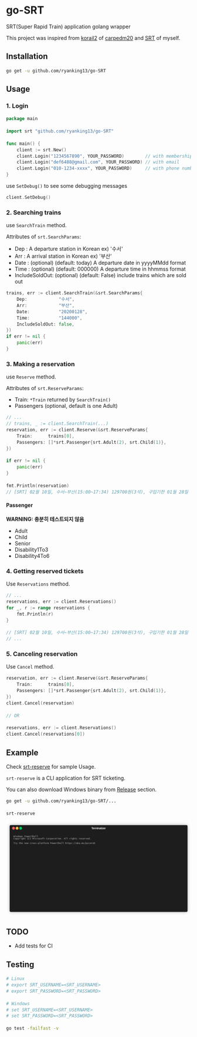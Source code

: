 # go-SRT

SRT(Super Rapid Train) application golang wrapper

This project was inspired from [korail2](https://github.com/carpedm20/korail2) of [carpedm20](https://github.com/carpedm20) and [SRT](https://github.com/ryanking13/SRT) of myself.

## Installation

```sh
go get -u github.com/ryanking13/go-SRT
```

## Usage

### 1. Login

```go
package main

import srt "github.com/ryanking13/go-SRT"

func main() {
	client := srt.New()
	client.Login("1234567890", YOUR_PASSWORD)        // with membership number
	client.Login("def6488@gmail.com", YOUR_PASSWORD) // with email
	client.Login("010-1234-xxxx", YOUR_PASSWORD)     // with phone number
}
```

use `SetDebug()` to see some debugging messages

```go
client.SetDebug()
```

### 2. Searching trains

use `SearchTrain` method.

Attributes of `srt.SearchParams`:

- Dep : A departure station in Korean ex) '수서'
- Arr : A arrival station in Korean ex) '부산'
- Date : (optional) (default: today) A departure date in yyyyMMdd format 
- Time : (optional) (default: 000000) A departure time in hhmmss format 
- IncludeSoldOut: (optional) (default: False) include trains which are sold out 

```go
trains, err := client.SearchTrain(&srt.SearchParams{
    Dep:            "수서",
    Arr:            "부산",
    Date:           "20200128",
    Time:           "144000",
    IncludeSoldOut: false,
})
if err != nil {
    panic(err)
}
```

### 3. Making a reservation

use `Reserve` method.

Attributes of `srt.ReserveParams`:

- Train: `*Train` returned by `SearchTrain()`
- Passengers (optional, default is one Adult)

```go
// ...
// trains, _ := client.SearchTrain(...)
reservation, err := client.Reserve(&srt.ReserveParams{
    Train:      trains[0],
    Passengers: []*srt.Passenger{srt.Adult(2), srt.Child(1)},
})

if err != nil {
    panic(err)
}

fmt.Println(reservation)
// [SRT] 02월 10일, 수서~부산(15:00~17:34) 129700원(3석), 구입기한 01월 28일 16:40
```

#### Passenger

__WARNING: 충분히 테스트되지 않음__

- Adult
- Child
- Senior
- Disability1To3
- Disability4To6

### 4. Getting reserved tickets

Use `Reservations` method.

```go
// ...
reservations, err := client.Reservations()
for _, r := range reservations {
    fmt.Println(r)
}

// [SRT] 02월 10일, 수서~부산(15:00~17:34) 129700원(3석), 구입기한 01월 28일 16:40
// ...
```

### 5. Canceling reservation

Use `Cancel` method.

```go
reservation, err := client.Reserve(&srt.ReserveParams{
    Train:      trains[0],
    Passengers: []*srt.Passenger{srt.Adult(2), srt.Child(1)},
})
client.Cancel(reservation)

// OR

reservations, err := client.Reservations()
client.Cancel(reservations[0])
```

## Example

Check [srt-reserve](https://github.com/ryanking13/go-SRT/tree/master/cmd/srt-reserve) for sample Usage.

`srt-reserve` is a CLI application for SRT ticketing.

You can also download Windows binary from [Release](https://github.com/ryanking13/go-SRT/releases) section.

```sh
go get -u github.com/ryanking13/go-SRT/...

srt-reserve
```

![srt-reserve-sample](./srt-reserve.gif)

## TODO

- Add tests for CI

## Testing

```sh
# Linux
# export SRT_USERNAME=<SRT_USERNAME>
# export SRT_PASSWORD=<SRT_PASSWORD>

# Windows
# set SRT_USERNAME=<SRT_USERNAME>
# set SRT_PASSWORD=<SRT_PASSWORD>

go test -failfast -v
```